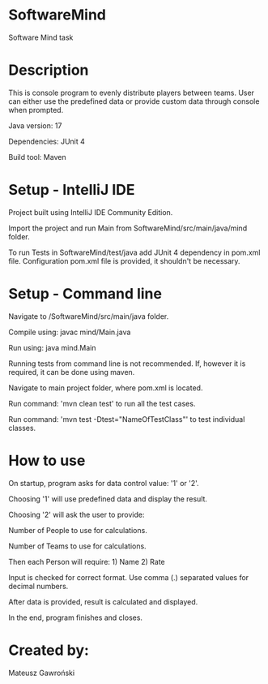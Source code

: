 # SoftwareMind
Software Mind task

# Description
This is console program to evenly distribute players between teams.
User can either use the predefined data or provide custom data through console
when prompted.

Java version: 17

Dependencies: JUnit 4

Build tool: Maven

# Setup - IntelliJ IDE
Project built using IntelliJ IDE Community Edition.

Import the project and run Main from SoftwareMind/src/main/java/mind folder.

To run Tests in SoftwareMind/test/java add JUnit 4 dependency in pom.xml file.
Configuration pom.xml file is provided, it shouldn't be necessary.

# Setup - Command line
Navigate to /SoftwareMind/src/main/java folder.

Compile using: javac mind/Main.java

Run using: java mind.Main

Running tests from command line is not recommended. If, however it is required, it can be done
using maven.

Navigate to main project folder, where pom.xml is located. 

Run command: 'mvn clean test' to run all the test cases. 

Run command: 'mvn test -Dtest="NameOfTestClass"' to test individual classes.

# How to use
On startup, program asks for data control value: '1' or '2'.

Choosing '1' will use predefined data and display the result.

Choosing '2' will ask the user to provide:

Number of People to use for calculations.

Number of Teams to use for calculations.

Then each Person will require: 1) Name 2) Rate

Input is checked for correct format. Use comma (.) separated values for
decimal numbers.

After data is provided, result is calculated and displayed.

In the end, program finishes and closes.

# Created by:
Mateusz Gawroński